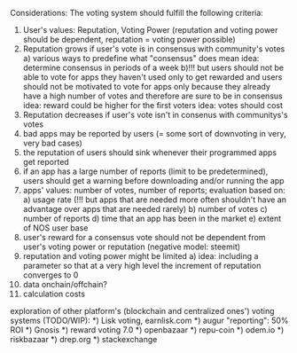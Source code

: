 

Considerations: 
The voting system should fulfill the following criteria: 

1) User's values: Reputation, Voting Power (reputation and voting power should be dependent, reputation = voting power possible)
2) Reputation grows if user's vote is in consensus with community's votes 
   a) various ways to predefine what "consensus" does mean
   idea: determine consensus in periods of a week
   b)!!! but users should not be able to vote for apps they haven't used only to get rewarded and users should not be motivated to vote for apps only because they already have a high number of votes and therefore are sure to 
   be in consensus
   idea: reward could be higher for the first voters
   idea: votes should cost
3) Reputation decreases if user's vote isn't in consenus with communitys's votes
4) bad apps may be reported by users (= some sort of downvoting in very, very bad cases) 
5) the reputation of users should sink whenever their programmed apps get reported
6) if an app has a large number of reports (limit to be predetermined), users should get a warning before downloading and/or running the app
7) apps' values: number of votes, number of reports;
   evaluation based on: 
   a) usage rate (!!! but apps that are needed more often shouldn't have an advantage over apps that are needed rarely)
   b) number of votes
   c) number of reports
   d) time that an app has been in the market
   e) extent of NOS user base
8) user's reward for a consensus vote should not be dependent from user's voting power or reputation (negative model: steemit)
9) reputation and voting power might be limited 
   a) idea: including a parameter so that at a very high level the increment of reputation converges to 0 
10) data onchain/offchain? 
11) calculation costs
   
exploration of other platform's (blockchain and centralized ones') voting systems (TODO/WIP): 
*) Lisk voting, earnlisk.com
*) augur "reporting": 50% ROI
*) Gnosis
*) reward voting 7.0
*) openbazaar
*) repu-coin
*) odem.io
*) riskbazaar
*) drep.org
*) stackexchange
